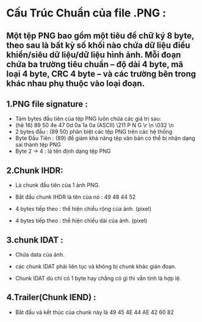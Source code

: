 # Cấu Trúc Chuẩn của file .PNG :
## Một tệp PNG bao gồm một tiêu đề chữ ký 8 byte, theo sau là bất kỳ số khối nào chứa dữ liệu điều khiển/siêu dữ liệu/dữ liệu hình ảnh. Mỗi đoạn chứa ba trường tiêu chuẩn – độ dài 4 byte, mã loại 4 byte, CRC 4 byte – và các trường bên trong khác nhau phụ thuộc vào loại đoạn.
## 1.PNG file signature :
+ Tám bytes đầu tiên của tệp PNG luôn chứa các giá trị sau:
+ (hệ 16)           89  50  4e  47  0d  0a  1a  0a
  (ASCII)         \211   P   N   G  \r  \n \032 \n
+ 2 bytes đầu : (89 50) phân biệt các tệp PNG trên các hệ thống
+ Byte Đầu Tiên : (89) để giảm khả năng tệp văn bản có thể bị nhận dạng sai thành tệp PNG
+ Byte 2 -> 4 : là tên định dạng tệp PNG
##  2.Chunk IHDR:

+ Là chunk đầu tiên của 1 ảnh PNG.

+ Bắt đầu chunk IHDR là tên của nó : 49 48 44 52

+ 4 bytes tiếp theo : thể hiện chiều rộng của ảnh. (pixel)

+ 4 bytes tiếp theo : thể hiện chiều dài của ảnh. (pixel)
## 3.chunk IDAT :
+ Chứa data của ảnh.

+ các chunk IDAT phải liên tục và không bị chunk khác gián đoạn.

+ Chunk IDAT dù chỉ có 1 byte hay chẳng có gì thì vẫn tính là hợp lệ.
## 4.Trailer(Chunk IEND) :
+ Bắt đầu và kết thúc của chunk này là 49 45 4E 44 AE 42 60 82
